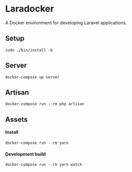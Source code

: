 # Laradocker

A Docker environment for developing Laravel applications.

## Setup

```
sudo ./bin/install -b
```

## Server
```
docker-compose up server
```

## Artisan
```
docker-compose run --rm php artisan
```

## Assets

#### Install
```
docker-compose run --rm yarn
```

#### Development build
```
docker-compose run --rm yarn watch
```

